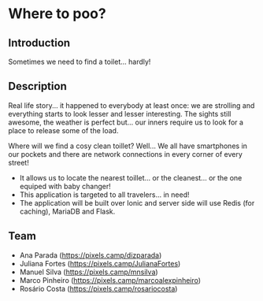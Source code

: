 # Where to poo?

## Introduction

Sometimes we need to find a toilet... hardly!

## Description

Real life story... it happened to everybody at least once: we are strolling and
everything starts to look lesser and lesser interesting. The sights still 
awesome, the weather is perfect but... our inners require us to look for a 
place to release some of the load.

Where will we find a cosy clean toillet? Well... We all have smartphones in 
our pockets and there are network connections in every corner of every street!

 * It allows us to locate the nearest toillet... or the cleanest... or the one 
equiped with baby changer!
 * This application is targeted to all travelers... in need!
 * The application will be built over Ionic and server side will use Redis 
(for caching), MariaDB and Flask.

## Team

 * Ana Parada (https://pixels.camp/dizparada)
 * Juliana Fortes (https://pixels.camp/JulianaFortes)
 * Manuel Silva (https://pixels.camp/mnsilva)
 * Marco Pinheiro (https://pixels.camp/marcoalexpinheiro)
 * Rosário Costa (https://pixels.camp/rosariocosta)
